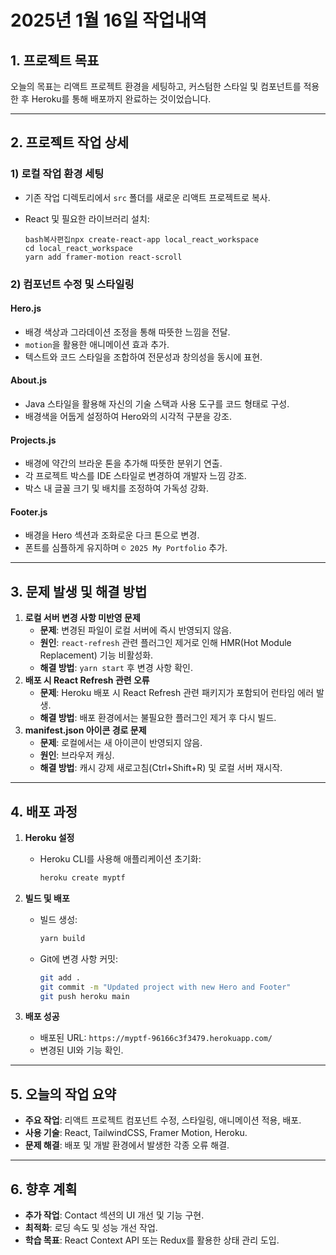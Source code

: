 

# 2025년 1월 16일 작업내역

## **1. 프로젝트 목표**

오늘의 목표는 리액트 프로젝트 환경을 세팅하고, 커스텀한 스타일 및 컴포넌트를 적용한 후 Heroku를 통해 배포까지 완료하는 것이었습니다.

------

## **2. 프로젝트 작업 상세**

### **1) 로컬 작업 환경 세팅**

- 기존 작업 디렉토리에서 `src` 폴더를 새로운 리액트 프로젝트로 복사.

- React 및 필요한 라이브러리 설치:

  ```
  bash복사편집npx create-react-app local_react_workspace
  cd local_react_workspace
  yarn add framer-motion react-scroll
  ```

### **2) 컴포넌트 수정 및 스타일링**

#### **Hero.js**

- 배경 색상과 그라데이션 조정을 통해 따뜻한 느낌을 전달.
- `motion`을 활용한 애니메이션 효과 추가.
- 텍스트와 코드 스타일을 조합하여 전문성과 창의성을 동시에 표현.

#### **About.js**

- Java 스타일을 활용해 자신의 기술 스택과 사용 도구를 코드 형태로 구성.
- 배경색을 어둡게 설정하여 Hero와의 시각적 구분을 강조.

#### **Projects.js**

- 배경에 약간의 브라운 톤을 추가해 따뜻한 분위기 연출.
- 각 프로젝트 박스를 IDE 스타일로 변경하여 개발자 느낌 강조.
- 박스 내 글꼴 크기 및 배치를 조정하여 가독성 강화.

#### **Footer.js**

- 배경을 Hero 섹션과 조화로운 다크 톤으로 변경.
- 폰트를 심플하게 유지하며 `© 2025 My Portfolio` 추가.

------

## **3. 문제 발생 및 해결 방법**

1. **로컬 서버 변경 사항 미반영 문제**
   - **문제**: 변경된 파일이 로컬 서버에 즉시 반영되지 않음.
   - **원인**: `react-refresh` 관련 플러그인 제거로 인해 HMR(Hot Module Replacement) 기능 비활성화.
   - **해결 방법**: `yarn start` 후 변경 사항 확인.
2. **배포 시 React Refresh 관련 오류**
   - **문제**: Heroku 배포 시 React Refresh 관련 패키지가 포함되어 런타임 에러 발생.
   - **해결 방법**: 배포 환경에서는 불필요한 플러그인 제거 후 다시 빌드.
3. **manifest.json 아이콘 경로 문제**
   - **문제**: 로컬에서는 새 아이콘이 반영되지 않음.
   - **원인**: 브라우저 캐싱.
   - **해결 방법**: 캐시 강제 새로고침(Ctrl+Shift+R) 및 로컬 서버 재시작.

------

## **4. 배포 과정**

1. **Heroku 설정**

   - Heroku CLI를 사용해 애플리케이션 초기화:

     ```bash
     heroku create myptf
     ```

2. **빌드 및 배포**

   - 빌드 생성:

     ```bash    
     yarn build
     ```

   - Git에 변경 사항 커밋:

     ```bash
     git add .
     git commit -m "Updated project with new Hero and Footer"
     git push heroku main
     ```

3. **배포 성공**

   - 배포된 URL: `https://myptf-96166c3f3479.herokuapp.com/`
   - 변경된 UI와 기능 확인.

------

## **5. 오늘의 작업 요약**

- **주요 작업**: 리액트 프로젝트 컴포넌트 수정, 스타일링, 애니메이션 적용, 배포.
- **사용 기술**: React, TailwindCSS, Framer Motion, Heroku.
- **문제 해결**: 배포 및 개발 환경에서 발생한 각종 오류 해결.

------

## **6. 향후 계획**

- **추가 작업**: Contact 섹션의 UI 개선 및 기능 구현.
- **최적화**: 로딩 속도 및 성능 개선 작업.
- **학습 목표**: React Context API 또는 Redux를 활용한 상태 관리 도입.
